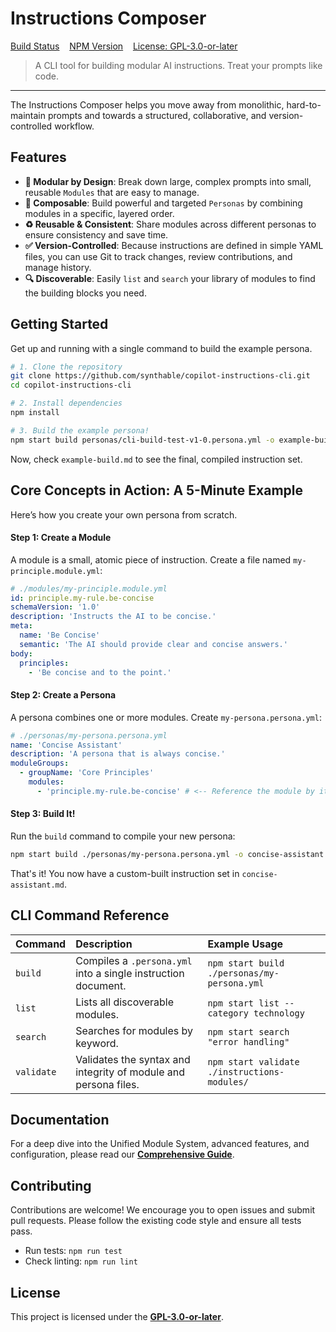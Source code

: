 # Instructions Composer

[Build Status](#) &nbsp;&nbsp; [NPM Version](#) &nbsp;&nbsp; [License: GPL-3.0-or-later](./LICENSE)

> A CLI tool for building modular AI instructions. Treat your prompts like code.

---

The Instructions Composer helps you move away from monolithic, hard-to-maintain prompts and towards a structured, collaborative, and version-controlled workflow.

## Features

- **🧱 Modular by Design**: Break down large, complex prompts into small, reusable `Modules` that are easy to manage.
- **🧩 Composable**: Build powerful and targeted `Personas` by combining modules in a specific, layered order.
- **♻️ Reusable & Consistent**: Share modules across different personas to ensure consistency and save time.
- **✅ Version-Controlled**: Because instructions are defined in simple YAML files, you can use Git to track changes, review contributions, and manage history.
- **🔍 Discoverable**: Easily `list` and `search` your library of modules to find the building blocks you need.

## Getting Started

Get up and running with a single command to build the example persona.

```bash
# 1. Clone the repository
git clone https://github.com/synthable/copilot-instructions-cli.git
cd copilot-instructions-cli

# 2. Install dependencies
npm install

# 3. Build the example persona!
npm start build personas/cli-build-test-v1-0.persona.yml -o example-build.md
```

Now, check `example-build.md` to see the final, compiled instruction set.

## Core Concepts in Action: A 5-Minute Example

Here’s how you create your own persona from scratch.

#### Step 1: Create a Module

A module is a small, atomic piece of instruction. Create a file named `my-principle.module.yml`:

```yaml
# ./modules/my-principle.module.yml
id: principle.my-rule.be-concise
schemaVersion: '1.0'
description: 'Instructs the AI to be concise.'
meta:
  name: 'Be Concise'
  semantic: 'The AI should provide clear and concise answers.'
body:
  principles:
    - 'Be concise and to the point.'
```

#### Step 2: Create a Persona

A persona combines one or more modules. Create `my-persona.persona.yml`:

```yaml
# ./personas/my-persona.persona.yml
name: 'Concise Assistant'
description: 'A persona that is always concise.'
moduleGroups:
  - groupName: 'Core Principles'
    modules:
      - 'principle.my-rule.be-concise' # <-- Reference the module by its ID
```

#### Step 3: Build It!

Run the `build` command to compile your new persona:

```bash
npm start build ./personas/my-persona.persona.yml -o concise-assistant.md
```

That's it! You now have a custom-built instruction set in `concise-assistant.md`.

## CLI Command Reference

| Command    | Description                                                     | Example Usage                                |
| :--------- | :-------------------------------------------------------------- | :------------------------------------------- |
| `build`    | Compiles a `.persona.yml` into a single instruction document.   | `npm start build ./personas/my-persona.yml`  |
| `list`     | Lists all discoverable modules.                                 | `npm start list --category technology`       |
| `search`   | Searches for modules by keyword.                                | `npm start search "error handling"`          |
| `validate` | Validates the syntax and integrity of module and persona files. | `npm start validate ./instructions-modules/` |

## Documentation

For a deep dive into the Unified Module System, advanced features, and configuration, please read our **[Comprehensive Guide](./docs/comprehensive_guide.md)**.

## Contributing

Contributions are welcome! We encourage you to open issues and submit pull requests. Please follow the existing code style and ensure all tests pass.

- Run tests: `npm run test`
- Check linting: `npm run lint`

## License

This project is licensed under the **[GPL-3.0-or-later](./LICENSE)**.
